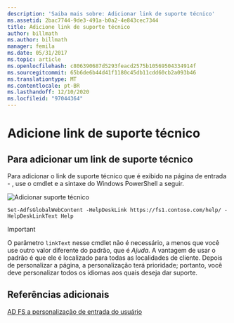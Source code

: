```yaml
---
description: 'Saiba mais sobre: Adicionar link de suporte técnico'
ms.assetid: 2bac7744-9de3-491a-b0a2-4e843cec7344
title: Adicione link de suporte técnico
author: billmath
ms.author: billmath
manager: femila
ms.date: 05/31/2017
ms.topic: article
ms.openlocfilehash: c806390687d5293feacd2575b10569504334914f
ms.sourcegitcommit: 65b6de6b44d41f1180c45db11cdd60cb2a093b46
ms.translationtype: MT
ms.contentlocale: pt-BR
ms.lasthandoff: 12/10/2020
ms.locfileid: "97044364"
---
```

# <a name="add-help-desk-link"></a>Adicione link de suporte técnico


## <a name="to-add-a-help-desk-link"></a>Para adicionar um link de suporte técnico
Para adicionar o link de suporte técnico que é exibido na página de entrada \- , use o cmdlet e a sintaxe do Windows PowerShell a seguir.

![Adicionar suporte técnico](media/AD-FS-user-sign-in-customization/ADFS_Blue_Custom2.png)


`Set-AdfsGlobalWebContent -HelpDeskLink https://fs1.contoso.com/help/ -HelpDeskLinkText Help`


> [!IMPORTANT]
> O parâmetro `linkText` nesse cmdlet não é necessário, a menos que você use outro valor diferente do padrão, que é *Ajuda*. A vantagem de usar o padrão é que ele é localizado para todas as localidades de cliente. Depois de personalizar a página, a personalização terá prioridade; portanto, você deve personalizar todos os idiomas aos quais deseja dar suporte.


## <a name="additional-references"></a>Referências adicionais
[AD FS a personalização de entrada do usuário](AD-FS-user-sign-in-customization.md)
